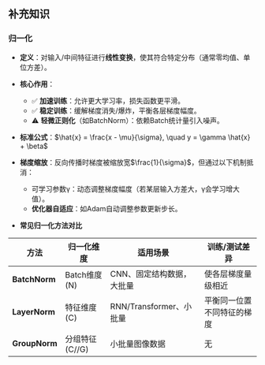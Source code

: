 

## 补充知识

### 归一化

- **定义**：对输入/中间特征进行**线性变换**，使其符合特定分布（通常零均值、单位方差）。
- **核心作用**：
	- ✅ **加速训练**：允许更大学习率，损失函数更平滑。
	- ✅ **稳定训练**：缓解梯度消失/爆炸，平衡各层梯度幅度。
	- ⚠️ **轻微正则化**（如BatchNorm）：依赖Batch统计量引入噪声。
- **标准公式**：$\hat{x} = \frac{x - \mu}{\sigma}, \quad y = \gamma \hat{x} + \beta$
- **梯度缩放**：反向传播时梯度被缩放宽$\frac{1}{\sigma}$，但通过以下机制抵消：
	- 可学习参数γ：动态调整梯度幅度（若某层输入方差大，γ会学习增大值）。
	- ****优化器自适应****：如Adam自动调整参数更新步长。

- **常见归一化方法对比**

| **方法**      | **归一化维度**  | **适用场景**              | **训练/测试差异**          |
| ------------- | --------------- | ------------------------- | -------------------------- |
| **BatchNorm** | Batch维度 (N)   | CNN、固定结构数据，大批量 | 使各层梯度量级相近         |
| **LayerNorm** | 特征维度 (C)    | RNN/Transformer、小批量   | 平衡同一位置不同特征的梯度 |
| **GroupNorm** | 分组特征 (C//G) | 小批量图像数据            | 无                         |

